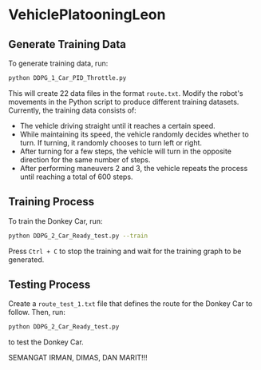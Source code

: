 
# VehiclePlatooningLeon

## Generate Training Data
To generate training data, run:

```bash
python DDPG_1_Car_PID_Throttle.py
```

This will create 22 data files in the format `route.txt`. Modify the robot's movements in the Python script to produce different training datasets. Currently, the training data consists of:

- The vehicle driving straight until it reaches a certain speed.
- While maintaining its speed, the vehicle randomly decides whether to turn. If turning, it randomly chooses to turn left or right.
- After turning for a few steps, the vehicle will turn in the opposite direction for the same number of steps.
- After performing maneuvers 2 and 3, the vehicle repeats the process until reaching a total of 600 steps.

## Training Process
To train the Donkey Car, run:

```bash
python DDPG_2_Car_Ready_test.py --train
```

Press `Ctrl + C` to stop the training and wait for the training graph to be generated.

## Testing Process
Create a `route_test_1.txt` file that defines the route for the Donkey Car to follow. Then, run:

```bash
python DDPG_2_Car_Ready_test.py
```

to test the Donkey Car.

SEMANGAT IRMAN, DIMAS, DAN MARIT!!!
